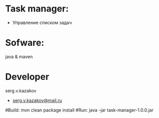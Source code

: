 # Task manager:
* Управление списком задач

# Sofware:
java & maven
# Developer
 serg.v.kazakov
 * serg.v.kazakov@mail.ru

#Build:
 mvn clean package install 
#Run:
 java -jar task-manager-1.0.0.jar
